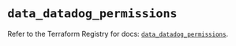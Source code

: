 # `data_datadog_permissions`

Refer to the Terraform Registry for docs: [`data_datadog_permissions`](https://registry.terraform.io/providers/datadog/datadog/3.55.0/docs/data-sources/permissions).
